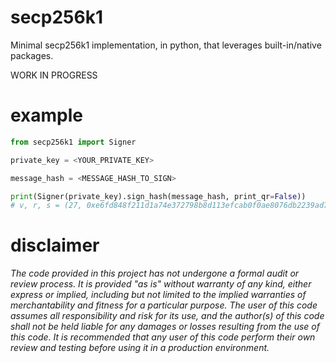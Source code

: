 # secp256k1
Minimal secp256k1 implementation, in python, that leverages built-in/native packages.

WORK IN PROGRESS

# example

```py
from secp256k1 import Signer

private_key = <YOUR_PRIVATE_KEY>

message_hash = <MESSAGE_HASH_TO_SIGN>

print(Signer(private_key).sign_hash(message_hash, print_qr=False))
# v, r, s = (27, 0xe6fd848f211d1a74e372798b8d113efcab0f0ae8076db2239ad78d11d7c9f388, 0x886429dee386b5964dac0234cc27a732f7a3f75029b12aeb2cd17dd6eea2448a)
```

# disclaimer

*The code provided in this project has not undergone a formal audit or review process. It is provided "as is" without warranty of any kind, either express or implied, including but not limited to the implied warranties of merchantability and fitness for a particular purpose. The user of this code assumes all responsibility and risk for its use, and the author(s) of this code shall not be held liable for any damages or losses resulting from the use of this code. It is recommended that any user of this code perform their own review and testing before using it in a production environment.*
